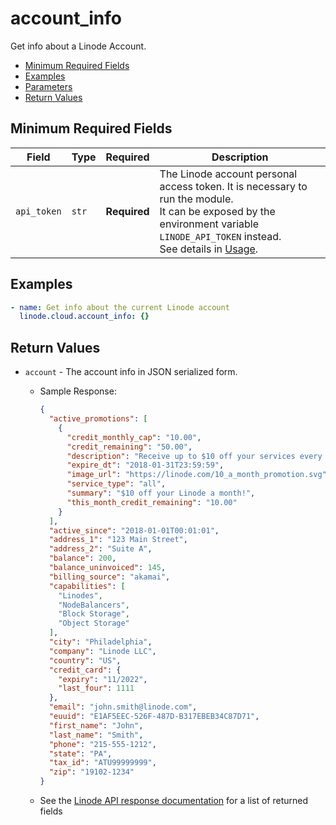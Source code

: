 # account_info

Get info about a Linode Account.

- [Minimum Required Fields](#minimum-required-fields)
- [Examples](#examples)
- [Parameters](#parameters)
- [Return Values](#return-values)

## Minimum Required Fields
| Field       | Type  | Required     | Description                                                                                                                                                                                                              |
|-------------|-------|--------------|--------------------------------------------------------------------------------------------------------------------------------------------------------------------------------------------------------------------------|
| `api_token` | `str` | **Required** | The Linode account personal access token. It is necessary to run the module. <br/>It can be exposed by the environment variable `LINODE_API_TOKEN` instead. <br/>See details in [Usage](https://github.com/linode/ansible_linode?tab=readme-ov-file#usage). |

## Examples

```yaml
- name: Get info about the current Linode account
  linode.cloud.account_info: {}
```


## Return Values

- `account` - The account info in JSON serialized form.

    - Sample Response:
        ```json
        {
          "active_promotions": [
            {
              "credit_monthly_cap": "10.00",
              "credit_remaining": "50.00",
              "description": "Receive up to $10 off your services every month for 6 months! Unused credits will expire once this promotion period ends.",
              "expire_dt": "2018-01-31T23:59:59",
              "image_url": "https://linode.com/10_a_month_promotion.svg",
              "service_type": "all",
              "summary": "$10 off your Linode a month!",
              "this_month_credit_remaining": "10.00"
            }
          ],
          "active_since": "2018-01-01T00:01:01",
          "address_1": "123 Main Street",
          "address_2": "Suite A",
          "balance": 200,
          "balance_uninvoiced": 145,
          "billing_source": "akamai",
          "capabilities": [
            "Linodes",
            "NodeBalancers",
            "Block Storage",
            "Object Storage"
          ],
          "city": "Philadelphia",
          "company": "Linode LLC",
          "country": "US",
          "credit_card": {
            "expiry": "11/2022",
            "last_four": 1111
          },
          "email": "john.smith@linode.com",
          "euuid": "E1AF5EEC-526F-487D-B317EBEB34C87D71",
          "first_name": "John",
          "last_name": "Smith",
          "phone": "215-555-1212",
          "state": "PA",
          "tax_id": "ATU99999999",
          "zip": "19102-1234"
        }
        ```
    - See the [Linode API response documentation](https://www.linode.com/docs/api/account/#account-view__response-samples) for a list of returned fields


